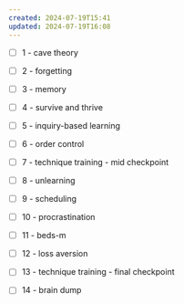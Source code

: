 ```yaml
---
created: 2024-07-19T15:41
updated: 2024-07-19T16:08
---
```

- [ ] 1 - cave theory
- [ ] 2 - forgetting
- [ ] 3 - memory
- [ ] 4 - survive and thrive
- [ ] 5 - inquiry-based learning
- [ ] 6 - order control
 
- [ ] 7 - technique training - mid checkpoint

- [ ] 8 - unlearning
- [ ] 9 - scheduling
- [ ] 10 - procrastination
- [ ] 11 - beds-m
- [ ] 12 - loss aversion

- [ ] 13 - technique training - final checkpoint

- [ ] 14 - brain dump